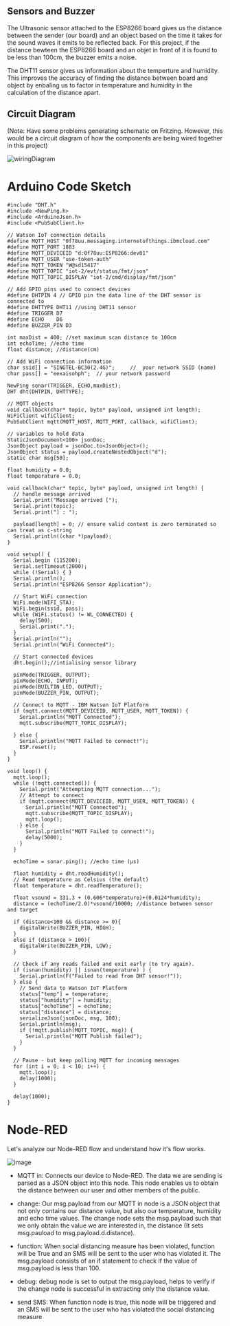 ## Sensors and Buzzer
The Ultrasonic sensor attached to the ESP8266 board gives us the distance between the sender (our board) and an object based on the time it takes for the sound waves it emits to be reflected back. For this project, if the distance bewteen the ESP8266 board and an objet in front of it is found to be less than 100cm, the buzzer emits a noise.

The DHT11 sensor gives us information about the temperture and humidity. This improves the accuracy of finding the distance between board and object by enbaling us to factor in temperature and humidity in the calculation of the distance apart.

## Circuit Diagram
(Note: Have some problems generating schematic on Fritzing. However, this would be a circuit diagram of how the components are being wired together in this project)

![wiringDiagram](https://user-images.githubusercontent.com/62842333/84584757-ca160b80-ae3a-11ea-84e1-079f564a9441.PNG)

# Arduino Code Sketch 
``` #include <ESP8266WiFi.h>
#include "DHT.h"
#include <NewPing.h>
#include <ArduinoJson.h>
#include <PubSubClient.h>

// Watson IoT connection details
#define MQTT_HOST "0f78uu.messaging.internetofthings.ibmcloud.com"
#define MQTT_PORT 1883
#define MQTT_DEVICEID "d:0f78uu:ESP8266:dev01"
#define MQTT_USER "use-token-auth"
#define MQTT_TOKEN "W@sd15417"
#define MQTT_TOPIC "iot-2/evt/status/fmt/json"
#define MQTT_TOPIC_DISPLAY "iot-2/cmd/display/fmt/json"

// Add GPIO pins used to connect devices
#define DHTPIN 4 // GPIO pin the data line of the DHT sensor is connected to
#define DHTTYPE DHT11 //using DHT11 sensor
#define TRIGGER D7
#define ECHO    D6
#define BUZZER_PIN D3

int maxDist = 400; //set maximum scan distance to 100cm
int echoTime; //echo time
float distance; //distance(cm)

// Add WiFi connection information
char ssid[] = "SINGTEL-BC30(2.4G)";     //  your network SSID (name)
char pass[] = "eexaisohph";  // your network password

NewPing sonar(TRIGGER, ECHO,maxDist);
DHT dht(DHTPIN, DHTTYPE);

// MQTT objects
void callback(char* topic, byte* payload, unsigned int length);
WiFiClient wifiClient;
PubSubClient mqtt(MQTT_HOST, MQTT_PORT, callback, wifiClient);

// variables to hold data
StaticJsonDocument<100> jsonDoc;
JsonObject payload = jsonDoc.to<JsonObject>();
JsonObject status = payload.createNestedObject("d");
static char msg[50];

float humidity = 0.0;
float temperature = 0.0;

void callback(char* topic, byte* payload, unsigned int length) {
  // handle message arrived
  Serial.print("Message arrived [");
  Serial.print(topic);
  Serial.print("] : ");
  
  payload[length] = 0; // ensure valid content is zero terminated so can treat as c-string
  Serial.println((char *)payload);
}
 
void setup() {
  Serial.begin (115200);
  Serial.setTimeout(2000);
  while (!Serial) { }
  Serial.println();
  Serial.println("ESP8266 Sensor Application");

  // Start WiFi connection
  WiFi.mode(WIFI_STA);
  WiFi.begin(ssid, pass);
  while (WiFi.status() != WL_CONNECTED) {
    delay(500);
    Serial.print(".");
  }
  Serial.println("");
  Serial.println("WiFi Connected");

  // Start connected devices
  dht.begin();//intialising sensor library 
  
  pinMode(TRIGGER, OUTPUT);
  pinMode(ECHO, INPUT);
  pinMode(BUILTIN_LED, OUTPUT);
  pinMode(BUZZER_PIN, OUTPUT);

  // Connect to MQTT - IBM Watson IoT Platform
  if (mqtt.connect(MQTT_DEVICEID, MQTT_USER, MQTT_TOKEN)) {
    Serial.println("MQTT Connected");
    mqtt.subscribe(MQTT_TOPIC_DISPLAY);

  } else {
    Serial.println("MQTT Failed to connect!");
    ESP.reset();
  }
}
 
void loop() {
  mqtt.loop();
  while (!mqtt.connected()) {
    Serial.print("Attempting MQTT connection...");
    // Attempt to connect
    if (mqtt.connect(MQTT_DEVICEID, MQTT_USER, MQTT_TOKEN)) {
      Serial.println("MQTT Connected");
      mqtt.subscribe(MQTT_TOPIC_DISPLAY);
      mqtt.loop();
    } else {
      Serial.println("MQTT Failed to connect!");
      delay(5000);
    }
  }
  
  echoTime = sonar.ping(); //echo time (μs)

  float humidity = dht.readHumidity();
  // Read temperature as Celsius (the default)
  float temperature = dht.readTemperature();

  float vsound = 331.3 + (0.606*temperature)+(0.0124*humidity);
  distance = (echoTime/2.0)*vsound/10000; //distance between sensor and target

  if (distance<100 && distance >= 0){
    digitalWrite(BUZZER_PIN, HIGH);
  }
  else if (distance > 100){
    digitalWrite(BUZZER_PIN, LOW);
  }
  
  // Check if any reads failed and exit early (to try again).
  if (isnan(humidity) || isnan(temperature) ) {
    Serial.println(F("Failed to read from DHT sensor!"));
  } else {
    // Send data to Watson IoT Platform
    status["temp"] = temperature;
    status["humidity"] = humidity;
    status["echoTime"] = echoTime;
    status["distance"] = distance;
    serializeJson(jsonDoc, msg, 100);
    Serial.println(msg);
    if (!mqtt.publish(MQTT_TOPIC, msg)) {
      Serial.println("MQTT Publish failed");
    }
  }

  // Pause - but keep polling MQTT for incoming messages
  for (int i = 0; i < 10; i++) {
    mqtt.loop();
    delay(1000);
  }
 
  delay(1000);
}
```

# Node-RED
Let's analyze our Node-RED flow and understand how it's flow works.

![image](https://user-images.githubusercontent.com/62842333/84583932-6dfab980-ae31-11ea-8600-345b71b0d44e.png)

- MQTT in: Connects our device to Node-RED. The data we are sending is parsed as a JSON object into this node. This node enables us to obtain the distance between our user and other members of the public.

- change: Our msg.payload from our MQTT in node is a JSON object that not only contains our distance value, but also our temperature, humidity and echo time values. The change node sets the msg.payload such that we only obtain the value we are interested in, the distance (It sets msg.pauload to msg.payload.d.distance). 

- function: When social distancing measure has been violated, function will be True and an SMS will be sent to the user who has violated it. The msg.payload consists of an if statement to check if the value of msg.payload is less than 100.
- debug: debug node is set to output the msg.payload, helps to verify if the change node is successful in extracting only the distance value.

- send SMS: When function node is true, this node will be triggered and an SMS will be sent to the user who has violated the social distancing measure


